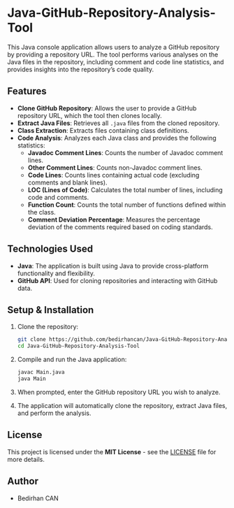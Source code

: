 # Java-GitHub-Repository-Analysis-Tool

This Java console application allows users to analyze a GitHub repository by providing a repository URL. The tool performs various analyses on the Java files in the repository, including comment and code line statistics, and provides insights into the repository’s code quality.

## Features

- **Clone GitHub Repository**: Allows the user to provide a GitHub repository URL, which the tool then clones locally.
- **Extract Java Files**: Retrieves all `.java` files from the cloned repository.
- **Class Extraction**: Extracts files containing class definitions.
- **Code Analysis**: Analyzes each Java class and provides the following statistics:
  - **Javadoc Comment Lines**: Counts the number of Javadoc comment lines.
  - **Other Comment Lines**: Counts non-Javadoc comment lines.
  - **Code Lines**: Counts lines containing actual code (excluding comments and blank lines).
  - **LOC (Lines of Code)**: Calculates the total number of lines, including code and comments.
  - **Function Count**: Counts the total number of functions defined within the class.
  - **Comment Deviation Percentage**: Measures the percentage deviation of the comments required based on coding standards.

## Technologies Used

- **Java**: The application is built using Java to provide cross-platform functionality and flexibility.
- **GitHub API**: Used for cloning repositories and interacting with GitHub data.

## Setup & Installation

1. Clone the repository:
    ```bash
    git clone https://github.com/bedirhancan/Java-GitHub-Repository-Analysis-Tool.git
    cd Java-GitHub-Repository-Analysis-Tool
    ```

2. Compile and run the Java application:
    ```bash
    javac Main.java
    java Main
    ```

3. When prompted, enter the GitHub repository URL you wish to analyze.

4. The application will automatically clone the repository, extract Java files, and perform the analysis.

## License

This project is licensed under the **MIT License** - see the [LICENSE](LICENSE) file for more details.

## Author
- Bedirhan CAN
